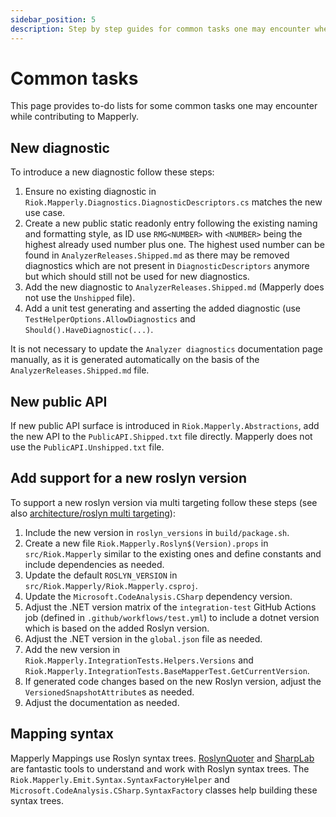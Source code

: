 ```yaml
---
sidebar_position: 5
description: Step by step guides for common tasks one may encounter when contributing to Mapperly.
---
```


# Common tasks

This page provides to-do lists for some common tasks one may encounter while contributing to Mapperly.

## New diagnostic

To introduce a new diagnostic follow these steps:

1. Ensure no existing diagnostic in `Riok.Mapperly.Diagnostics.DiagnosticDescriptors.cs` matches the new use case.
2. Create a new public static readonly entry following the existing naming and formatting style,
   as ID use `RMG<NUMBER>` with `<NUMBER>` being the highest already used number plus one.
   The highest used number can be found in `AnalyzerReleases.Shipped.md` as there may be removed diagnostics which are not present in `DiagnosticDescriptors` anymore
   but which should still not be used for new diagnostics.
3. Add the new diagnostic to `AnalyzerReleases.Shipped.md` (Mapperly does not use the `Unshipped` file).
4. Add a unit test generating and asserting the added diagnostic (use `TestHelperOptions.AllowDiagnostics` and `Should().HaveDiagnostic(...)`.

It is not necessary to update the `Analyzer diagnostics` documentation page manually,
as it is generated automatically on the basis of the `AnalyzerReleases.Shipped.md` file.

## New public API

If new public API surface is introduced in `Riok.Mapperly.Abstractions`,
add the new API to the `PublicAPI.Shipped.txt` file directly.
Mapperly does not use the `PublicAPI.Unshipped.txt` file.

## Add support for a new roslyn version

To support a new roslyn version via multi targeting follow these steps (see also [architecture/roslyn multi targeting](./architecture.md#roslyn-multi-targeting)):

1. Include the new version in `roslyn_versions` in `build/package.sh`.
2. Create a new file `Riok.Mapperly.Roslyn$(Version).props` in `src/Riok.Mapperly` similar to the existing ones
   and define constants and include dependencies as needed.
3. Update the default `ROSLYN_VERSION` in `src/Riok.Mapperly/Riok.Mapperly.csproj`.
4. Update the `Microsoft.CodeAnalysis.CSharp` dependency version.
5. Adjust the .NET version matrix of the `integration-test` GitHub Actions job (defined in `.github/workflows/test.yml`)
   to include a dotnet version which is based on the added Roslyn version.
6. Adjust the .NET version in the `global.json` file as needed.
7. Add the new version in `Riok.Mapperly.IntegrationTests.Helpers.Versions` and `Riok.Mapperly.IntegrationTests.BaseMapperTest.GetCurrentVersion`.
8. If generated code changes based on the new Roslyn version,
   adjust the `VersionedSnapshotAttribute`s as needed.
9. Adjust the documentation as needed.

## Mapping syntax

Mapperly Mappings use Roslyn syntax trees.
[RoslynQuoter](https://roslynquoter.azurewebsites.net/) and [SharpLab](https://sharplab.io/)
are fantastic tools to understand and work with Roslyn syntax trees.
The `Riok.Mapperly.Emit.Syntax.SyntaxFactoryHelper` and `Microsoft.CodeAnalysis.CSharp.SyntaxFactory` classes help building these syntax trees.

